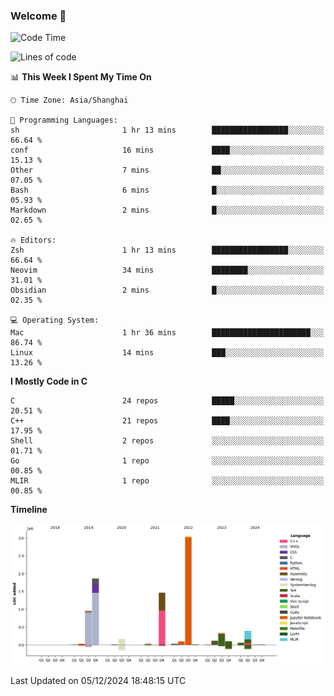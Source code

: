 ### Welcome 👋

<!--START_SECTION:waka-->
![Code Time](http://img.shields.io/badge/Code%20Time-1%2C740%20hrs%2046%20mins-blue)

![Lines of code](https://img.shields.io/badge/From%20Hello%20World%20I%27ve%20Written-8.7%20million%20lines%20of%20code-blue)

📊 **This Week I Spent My Time On** 

```text
🕑︎ Time Zone: Asia/Shanghai

💬 Programming Languages: 
sh                       1 hr 13 mins        █████████████████░░░░░░░░   66.64 % 
conf                     16 mins             ████░░░░░░░░░░░░░░░░░░░░░   15.13 % 
Other                    7 mins              ██░░░░░░░░░░░░░░░░░░░░░░░   07.05 % 
Bash                     6 mins              █░░░░░░░░░░░░░░░░░░░░░░░░   05.93 % 
Markdown                 2 mins              █░░░░░░░░░░░░░░░░░░░░░░░░   02.65 % 

🔥 Editors: 
Zsh                      1 hr 13 mins        █████████████████░░░░░░░░   66.64 % 
Neovim                   34 mins             ████████░░░░░░░░░░░░░░░░░   31.01 % 
Obsidian                 2 mins              █░░░░░░░░░░░░░░░░░░░░░░░░   02.35 % 

💻 Operating System: 
Mac                      1 hr 36 mins        ██████████████████████░░░   86.74 % 
Linux                    14 mins             ███░░░░░░░░░░░░░░░░░░░░░░   13.26 % 
```

**I Mostly Code in C** 

```text
C                        24 repos            █████░░░░░░░░░░░░░░░░░░░░   20.51 % 
C++                      21 repos            ████░░░░░░░░░░░░░░░░░░░░░   17.95 % 
Shell                    2 repos             ░░░░░░░░░░░░░░░░░░░░░░░░░   01.71 % 
Go                       1 repo              ░░░░░░░░░░░░░░░░░░░░░░░░░   00.85 % 
MLIR                     1 repo              ░░░░░░░░░░░░░░░░░░░░░░░░░   00.85 % 
```



**Timeline**

![Lines of Code chart](https://raw.githubusercontent.com/Bohan-hu/Bohan-hu/master/assets/bar_graph.png)


 Last Updated on 05/12/2024 18:48:15 UTC
<!--END_SECTION:waka-->



